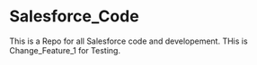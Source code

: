 # Salesforce_Code
This is a Repo for all Salesforce code and developement.
THis is Change_Feature_1 for Testing.
